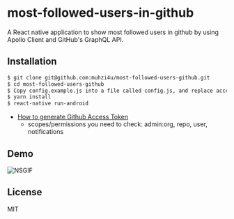 # most-followed-users-in-github

A React native application to show most followed users in github by using Apollo Client and GitHub's GraphQL API.

## Installation

```sh
$ git clone git@github.com:muhzi4u/most-followed-users-github.git
$ cd most-followed-users-github
$ Copy config.example.js into a file called config.js, and replace accessToken with your token
$ yarn install
$ react-native run-android

```

- [How to generate Github Access Token](https://help.github.com/articles/creating-a-personal-access-token-for-the-command-line/)
  - scopes/permissions you need to check: admin:org, repo, user, notifications

## Demo

![NSGIF](https://j.gifs.com/1rnQV0.gif)

## License

MIT
